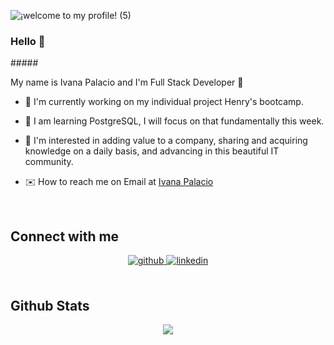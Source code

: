 
![¡welcome to my profile! (5)](https://user-images.githubusercontent.com/70310363/134756544-4f02df0e-f867-44e7-b4bf-858b326f603f.gif)
### Hello 👋

#####<div> My name is Ivana Palacio and I'm Full Stack Developer 🚀</div>  

  

- 🔭 I'm currently working on my individual project Henry's bootcamp. 
  

- 🌱 I am learning PostgreSQL, I will focus on that fundamentally this week.  
  

- 🧠 I'm interested in adding value to a company, sharing and acquiring knowledge on a daily basis, and advancing in this beautiful IT community.
  

- ✉️ How to reach me  on Email at [Ivana Palacio](mailto:ivanapalacioo@gmail.com)  
  
<br/>

## Connect with me  
<div align="center">
<a href="https://github.com/IvanaPalacio" target="_blank">
<img src=https://img.shields.io/badge/github-%2324292e.svg?&style=for-the-badge&logo=github&logoColor=white alt=github style="margin-bottom: 5px;" />
</a>
<a href="https://www.linkedin.com/in/ivanapalacio/" target="_blank">
<img src=https://img.shields.io/badge/linkedin-%231E77B5.svg?&style=for-the-badge&logo=linkedin&logoColor=white alt=linkedin style="margin-bottom: 5px;" />
</a>  
</div>  
  
<br/> 
 <h2>Github Stats</h2> 
<div align="center"><img src="https://github-readme-stats.vercel.app/api?username=IvanaPalacio&theme=radical&show_icons=true&count_private=true&hide_border=true" align="center" /></div> 
